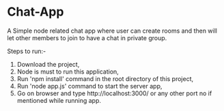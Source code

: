 # Chat-App
A Simple node related chat app where user can create rooms and then will let other members to join to have a chat in private group.

Steps to run:-
1. Download the project,
2. Node is must to run this application,
3. Run 'npm install' command in the root directory of this project,
4. Run 'node app.js' command to start the server app,
5. Go on browser and type http://localhost:3000/ or any other port no if mentioned while running app.